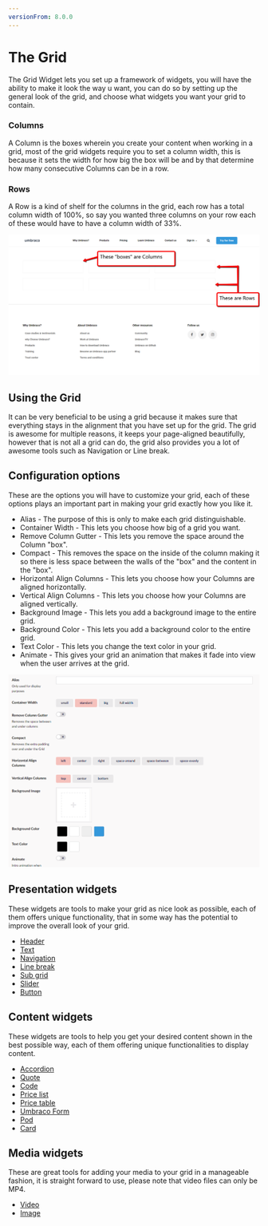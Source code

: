 ```yaml
---
versionFrom: 8.0.0
---
```


# The Grid

The Grid Widget lets you set up a framework of widgets, you will have the ability to make it look the way u want, you can do so by setting up the general look of the grid, and choose what widgets you want your grid to contain.

### Columns

A Column is the boxes wherein you create your content when working in a grid, most of the grid widgets require you to set a column width, this is because it sets the width for how big the box will be and by that determine how many consecutive Columns can be in a row.
### Rows

A Row is a kind of shelf for the columns in the grid, each row has a total column width of 100%, so say you wanted three columns on your row each of these would have to have a column width of 33%.

![Rows and Columns](images/Rows-Columns.png)

## Using the Grid

It can be very beneficial to be using a grid because it makes sure that everything stays in the alignment that you have set up for the grid.
The grid is awesome for multiple reasons, it keeps your page-aligned beautifully, however that is not all a grid can do, the grid also provides you a lot of awesome tools such as Navigation or Line break.

## Configuration options

These are the options you will have to customize your grid, each of these options plays an important part in making your grid exactly how you like it.

- Alias - The purpose of this is only to make each grid distinguishable.
- Container Width - This lets you choose how big of a grid you want.
- Remove Column Gutter - This lets you remove the space around the Column "box".
- Compact - This removes the space on the inside of the column making it so there is less space between the walls of the "box" and the content in the "box".
- Horizontal Align Columns - This lets you choose how your Columns are aligned horizontally.
- Vertical Align Columns - This lets you choose how your Columns are aligned vertically.
- Background Image - This lets you add a background image to the entire grid.
- Background Color - This lets you add a background color to the entire grid.
- Text Color - This lets you change the text color in your grid.
- Animate - This gives your grid an animation that makes it fade into view when the user arrives at the grid.

![Grid Settings](images/Grid-Settings.png)

## Presentation widgets

These widgets are tools to make your grid as nice look as possible, each of them offers unique functionality, that in some way has the potential to improve the overall look of your grid.

- [Header](Header)
- [Text](Text)
- [Navigation](Navigation)
- [Line break](Line-breaker)
- [Sub grid](Sub-grid)
- [Slider](Slider)
- [Button](Button)

## Content widgets

These widgets are tools to help you get your desired content shown in the best possible way, each of them offering unique functionalities to display content.

- [Accordion](Accordion)
- [Quote](Quote)
- [Code](Code)
- [Price list](Price-list)
- [Price table](Price-table)
- [Umbraco Form](Umbraco-Form)
- [Pod](Pod)
- [Card](Card)

## Media widgets

These are great tools for adding your media to your grid in a manageable fashion, it is straight forward to use, please note that video files can only be MP4.

- [Video](Video)
- [Image](../Image/index.md)
